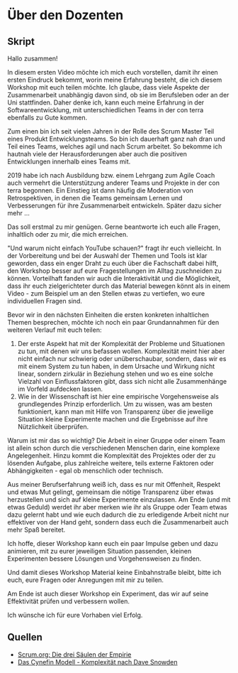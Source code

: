 # Über den Dozenten

## Skript

Hallo zusammen!

In diesem ersten Video möchte ich mich euch vorstellen, damit ihr einen ersten Eindruck bekommt, worin meine Erfahrung besteht, die ich diesem Workshop mit euch teilen möchte. Ich glaube, dass viele Aspekte der Zusammenarbeit unabhängig davon sind, ob sie im Berufsleben oder an der Uni stattfinden. Daher denke ich, kann euch meine Erfahrung in der Softwareentwicklung, mit unterschiedlichen Teams in der con terra ebenfalls zu Gute kommen.

Zum einen bin ich seit vielen Jahren in der Rolle des Scrum Master Teil eines Produkt Entwicklungsteams. So bin ich dauerhaft ganz nah dran und Teil eines Teams, welches agil und nach Scrum arbeitet. So bekomme ich hautnah viele der Herausforderungen aber auch die positiven Entwicklungen innerhalb eines Teams mit.

2019 habe ich nach Ausbildung bzw. einem Lehrgang zum Agile Coach auch vermehrt die Unterstützung anderer Teams und Projekte in der con terra begonnen. Ein Einstieg ist dann häufig die Moderation von Retrospektiven, in denen die Teams gemeinsam Lernen und Verbesserungen für ihre Zusammenarbeit entwickeln. Später dazu sicher mehr ...

Das soll erstmal zu mir genügen. Gerne beantworte ich euch alle Fragen, inhaltlich oder zu mir, die mich erreichen.

"Und warum nicht einfach YouTube schauen?" fragt ihr euch vielleicht. In der Vorbereitung und bei der Auswahl der Themen und Tools ist klar geworden, dass ein enger Draht zu euch über die Fachschaft dabei hilft, den Workshop besser auf eure Fragestellungen im Alltag zuschneiden zu können. Vorteilhaft fanden wir auch  die Interaktivität und die Möglichkeit, dass ihr euch zielgerichteter durch das Material bewegen könnt als in einem Video - zum Beispiel um an den Stellen etwas zu vertiefen, wo eure individuellen Fragen sind.

Bevor wir in den nächsten Einheiten die ersten konkreten inhaltlichen Themen besprechen, möchte ich noch ein paar Grundannahmen für den weiteren Verlauf mit euch teilen:

1. Der erste Aspekt hat mit der Komplexität der Probleme und Situationen zu tun, mit denen wir uns befassen wollen. Komplexität meint hier aber nicht einfach nur schwierig oder unüberschaubar, sondern, dass wir es mit einem System zu tun haben, in dem Ursache und Wirkung nicht linear, sondern zirkulär in Beziehung stehen und wo es eine solche Vielzahl von Einflussfaktoren gibt, dass sich nicht alle Zusammenhänge im Vorfeld aufdecken lassen.
2. Wie in der Wissenschaft ist hier eine empirische Vorgehensweise als grundlegendes Prinzip erforderlich. Um zu wissen, was am besten funktioniert, kann man mit Hilfe von Transparenz über die jeweilige Situation kleine Experimente machen und die Ergebnisse auf ihre Nützlichkeit überprüfen.

Warum ist mir das so wichtig? Die Arbeit in einer Gruppe oder einem Team ist allein schon durch die verschiedenen Menschen darin, eine komplexe Angelegenheit. Hinzu kommt die Komplexität des Projektes oder der zu lösenden Aufgabe, plus zahlreiche weitere, teils externe Faktoren oder Abhängigkeiten - egal ob menschlich oder technisch.

Aus meiner Berufserfahrung weiß ich, dass es nur mit Offenheit, Respekt und etwas Mut gelingt, gemeinsam die nötige Transparenz über etwas herzustellen und sich auf kleine Experimente einzulassen. Am Ende (und mit etwas Geduld) werdet ihr aber merken wie ihr als Gruppe oder Team etwas dazu gelernt habt und wie euch dadurch die zu erledigende Arbeit nicht nur effektiver von der Hand geht, sondern dass euch die Zusammenarbeit auch mehr Spaß bereitet.

Ich hoffe, dieser Workshop kann euch ein paar Impulse geben und dazu animieren, mit zu eurer jeweiligen Situation passenden, kleinen Experimenten bessere Lösungen und Vorgehensweisen zu finden.

Und damit dieses Workshop Material keine Einbahnstraße bleibt, bitte ich euch, eure Fragen oder Anregungen mit mir zu teilen.

Am Ende ist auch dieser Workshop ein Experiment, das wir auf seine Effektivität prüfen und verbessern wollen.

Ich wünsche ich für eure Vorhaben viel Erfolg.

## Quellen

- [Scrum.org: Die drei Säulen der Empirie](https://www.scrum.org/resources/blog/three-pillars-empiricism-scrum)
- [Das Cynefin Modell - Komplexität nach Dave Snowden](https://www.youtube.com/watch?v=N7oz366X0-8)
